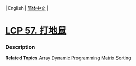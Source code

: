 | English | [简体中文](README.md) |

# [LCP 57. 打地鼠](https://leetcode-cn.com/problems/ZbAuEH)
 ### Description

**Related Topics**  [Array](https://leetcode-cn.com/tag/array) [Dynamic Programming](https://leetcode-cn.com/tag/dynamic-programming) [Matrix](https://leetcode-cn.com/tag/matrix) [Sorting](https://leetcode-cn.com/tag/sorting) 